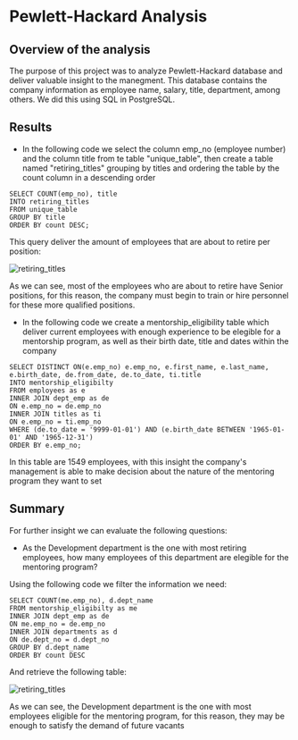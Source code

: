 # Pewlett-Hackard Analysis

## Overview of the analysis

The purpose of this project was to analyze Pewlett-Hackard database and deliver valuable insight to the manegment. This database contains the company information as employee name, salary, title, department, among others. We did this using SQL in PostgreSQL.

## Results

- In the following code we select the column emp_no (employee number) and the column title from te table "unique_table", then create a table named "retiring_titles" grouping by titles and ordering the table by the count column in a descending order

```
SELECT COUNT(emp_no), title
INTO retiring_titles
FROM unique_table
GROUP BY title
ORDER BY count DESC;

```
This query deliver the amount of employees that are about to retire per position:

![retiring_titles](https://user-images.githubusercontent.com/81272629/121216730-cc8d2480-c846-11eb-8c02-076809d51669.png)

As we can see, most of the employees who are about to retire have Senior positions, for this reason, the company must begin to train or hire personnel for these more qualified positions.

- In the following code we create a mentorship_eligibility table which deliver current employees with enough experience to be elegible for a mentorship program, as well as their birth date, title and dates within the company 
```
SELECT DISTINCT ON(e.emp_no) e.emp_no, e.first_name, e.last_name, e.birth_date, de.from_date, de.to_date, ti.title
INTO mentorship_eligibilty
FROM employees as e
INNER JOIN dept_emp as de 
ON e.emp_no = de.emp_no
INNER JOIN titles as ti
ON e.emp_no = ti.emp_no
WHERE (de.to_date = '9999-01-01') AND (e.birth_date BETWEEN '1965-01-01' AND '1965-12-31')
ORDER BY e.emp_no;
```
In this table are 1549 employees, with this insight the company's management is able to make decision about the nature of the mentoring program they want to set 

## Summary

For further insight we can evaluate the following questions:

- As the Development department is the one with most retiring employees, how many employees of this department are elegible for the mentoring program?

Using the following code we filter the information we need:
```
SELECT COUNT(me.emp_no), d.dept_name
FROM mentorship_eligibilty as me
INNER JOIN dept_emp as de
ON me.emp_no = de.emp_no
INNER JOIN departments as d 
ON de.dept_no = d.dept_no
GROUP BY d.dept_name
ORDER BY count DESC
```
And retrieve the following table:

![retiring_titles](https://user-images.githubusercontent.com/81272629/121222010-c483b380-c84b-11eb-8dbd-ebb78b6bf3ce.png)

As we can see, the Development department is the one with most employees eligible for the mentoring program, for this reason, they may be enough to satisfy the demand of future vacants





